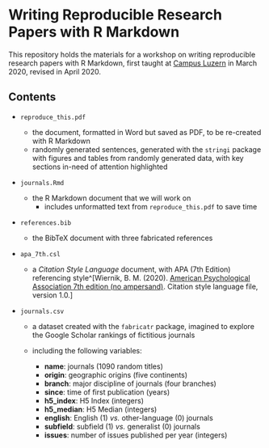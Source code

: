 # Writing Reproducible Research Papers with R Markdown

This repository holds the materials for a workshop on writing reproducible research papers with R Markdown, first taught at [Campus Luzern](https://www.campus-luzern.ch/) in March 2020, revised in April 2020.


##  Contents

- `reproduce_this.pdf`
    - the document, formatted in Word but saved as PDF, to be re-created with R Markdown 
    - randomly generated sentences, generated with the `stringi` package  with figures and tables from randomly generated data, with key sections in-need of attention highlighted

- `journals.Rmd`
    - the R Markdown document that we will work on
        - includes unformatted text from `reproduce_this.pdf` to save time
        
- `references.bib` 
    - the BibTeX document with three fabricated references
    
- `apa_7th.csl`
    - a *Citation Style Language* document, with APA (7th Edition) referencing style^[Wiernik, B. M. (2020). [American Psychological Association 7th edition (no ampersand)](https://www.zotero.org/styles/apa-no-ampersand). Citation style language file, version 1.0.]


- `journals.csv`

    - a dataset created with the `fabricatr` package, imagined to explore the Google Scholar rankings of fictitious journals
    
    - including the following variables:  
        - **name**: journals (1090 random titles)
        - **origin**: geographic origins (five continents)
        - **branch**: major discipline of journals (four branches)
        - **since**: time of first publication (years)
        - **h5_index**: H5 Index (integers)
        - **h5_median**: H5 Median (integers)
        - **english**: English (1) *vs.* other-language (0) journals
        - **subfield**: subfield (1) *vs.* generalist (0) journals
        - **issues**: number of issues published per year (integers)